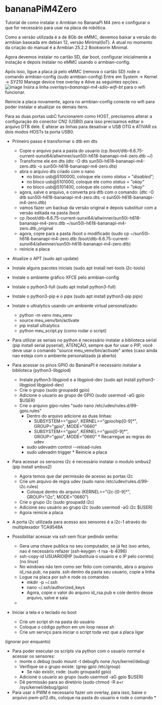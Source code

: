 # bananaPiM4Zero
Tutorial de como instalar o Armbian no BananaPi M4 zero e configurar o que for necessário para usar na placa de robótica.

Como a versão utilizada é a de 8Gb de eMMC, devemos baixar a versão do armbian baseada em debian 12, versão Minimal(IoT). A atual no momento da criação do manual é a Armbian 25.2.2 Bookworm Minimal.

Agora devemos instalar no cartão SD, dar boot, configurar inicialmente a instação e depois instalar no eMMC usando o armbian-config.

Após isso, ligue a placa já pelo eMMC (remova o cartão SD) rode o comando armbian-config (sudo armbian-config)
Entre em System -> Kernel -> SY210 Manage device tree overlay e Ative as seguintes opções:
.
![image](https://github.com/user-attachments/assets/436cc935-2355-4c8a-824f-18c14ba28864)
Insira a linha *overlays=bananapi-m4-sdio-wifi-bt* para o wifi funcionar.

Reinicie a placa novamente, agora no armbian-config conecte no wifi para poder instalar e atualizar os demais itens.

Para as duas portas usbC funcionarem como HOST, precisamos alterar a configuração do conector CN2 (USB0) para isso precisamos editar o arquivo DTB dele. E alterar as linhas para desativar o USB OTG e ATIVAR os dois modos HOSTs ta porta USB0.
   * Primeiro passo é transformar o dtb em dts
      * Copie o arquivo para a pasta do usuario (cp /boot/dtb-6.6.75-current-sunxi64/allwinner/sun50i-h618-bananapi-m4-zero.dtb ~/)
      * Transforme ele em dts (dtc -O dts sun50i-h618-bananapi-m4-zero.dtb -o sun50i-h618-bananapi-m4-zero.dts)
      * abra o arquivo dts criado com o nano
         * no bloco usb@5100000, coloque ele como *status = "disabled";*
         * no bloco usb@5101000, coloque ele como *status = "okay"*
         * no bloco usb@5101400, coloque ele como *status = "okay"*
     * agora, salve o arquivo, e converta pra dtb com o comando: (dtc -O dtb sun50i-h618-bananapi-m4-zero.dts -o sun50i-h618-bananapi-m4-zero.dtb)
     * vamos fazer um backup da versão original e depois substituir com a versão editada na pasta /boot
     * cp /boot/dtb-6.6.75-current-sunxi64/allwinner/sun50i-h618-bananapi-m4-zero.dtb ~/sun50i-h618-bananapi-m4-zero.dtb_original
     * agora, copie para a pasta /boot o modificado (sudo cp ~/sun50i-h618-bananapi-m4-zero.dtb /boot/dtb-6.6.75-current-sunxi64/allwinner/sun50i-h618-bananapi-m4-zero.dtb)
     * reinicie a placa

* Atualize o APT (sudo apt update)
* Instale alguns pacotes iniciais (sudo apt install net-tools i2c-tools)
* Instale o ambiente gráfico XFCE pelo armbian-config
* Instale o python3-full (sudo apt install python3-full)
* Instale o python3-pip e o pipx (sudo apt install python3-pip pipx)
* Instale o ultralytics usando um ambiente virtual personalizado:
    * python -m venv meu_venv
    * source meu_venv/bin/activate  
    * pip install ultralytics
    * python meu_script.py (como rodar o script)
* Para utilizar as seriais no python é necessário instalar a biblioteca serial (pip install serial pyserial), ATENÇÂO, sempre que for usar o PIP, você deve usar o comando "source meu_venv/bin/activate" antes (caso ainda nao esteja com o ambiente personalizado já aberto)
* Para acessar os pinos GPIO do BananaPI é necessário instalar a biblioteca (python3-libgpiod)
     * Instale python3-libgpiod e a libgpiod-dev (sudo apt install python3-libgpiod libgpiod-dev)
     * Crie o grupo (sudo groupadd gpio)
     * Adicione o usuario ao grupo de GPIO (sudo usermod -aG gpio $USER)
     * Crie o arquivo gipo-rules "sudo nano /etc/udev/rules.d/99-gpio.rules"
          * Dentro do arquivo adicione as duas linhas:
             - SUBSYSTEM=="gpio", KERNEL=="gpiochip[0-9]*", GROUP="gpio", MODE="0660"
             - SUBSYSTEM=="gpio", KERNEL=="gpio[0-9]*", GROUP="gpio", MODE="0660"
      * Recarregue as regras do udev
         * sudo udevadm control --reload-rules
         * sudo udevadm trigger
      * Reinicie a placa
* Para acessar os sensores i2c é necessário instalar o modulo smbus2  (pip install smbus2)
   * Agora temos que dar permissão de acesso as portas i2c
   * Crie um arquivo de regra udev (sudo nano /etc/udev/rules.d/99-i2c.rules)
      * Coloque dentro do arquivo (KERNEL=="i2c-[0-9]*", GROUP="i2c", MODE="0660")
   * Crie o grupo i2c (sudo groupadd i2c) 
   * Adicione seu usuário ao grupo i2c (sudo usermod -aG i2c $USER)
   * Agora reinicie a placa
* A porta i2c utilizada para acesso aos sensores é a i2c-1 através do multiplexador TCA9548A
* Possibilitar acessar via ssh sem ficar pedindo senha:
  * Gera uma chave publica no seu computador, se já fez isso antes, nao é necessário refazer (ssh-keygen -t rsa -b 4096)
  * ssh-copy-id USUARIO@IP (substituia o usuario e o IP pelo correto) (no linux)
  * No windows não tem como ser feito com comando, abra o arquivo id_rsa.pub, na pasta .ssh dentro da pasta seu usuario, copie a linha
  * Logue na placa por ssh e rode os comandos
    * mkdir -p ~/.ssh
    * nano ~/.ssh/authorized_keys
    * Agora, copie o valor do arquivo id_rsa.pub e cole dentro desse arquivo, salve e saia
  * 
* Iniciar a tela e o teclado no boot
   * Crie um script sh na pasta do usuário
   * Coloque o código python em um loop nesse sh
   * Crie um serviço para iniciar o script toda vez que a placa ligar








(ignorar por enquanto)
* Para poder executar os scripts via python com o usuario normal e acessar os sensores:
   * monte o debug (sudo mount -t debugfs none /sys/kernel/debug)
   * Verifique se o grupo existe: (grep gpio /etc/group)
      * Se não existir, rode: (sudo groupadd gpio)
   * Adicione o usuario ao grupo (sudo usermod -aG gpio $USER)
   * Dê permissão para ao diretório (sudo chmod -R a+r /sys/kernel/debug/gpio)
* Para usar o PWM é necessario fazer um overlay, para isso, baixe o arquivo pwm-pi12.dts, coloque na pasta do usuario e rode o comando
     *

